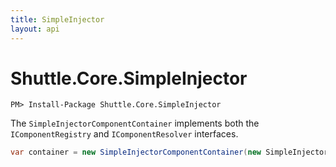 ```yaml
---
title: SimpleInjector
layout: api
---
```

# Shuttle.Core.SimpleInjector

```
PM> Install-Package Shuttle.Core.SimpleInjector
```

The `SimpleInjectorComponentContainer` implements both the `IComponentRegistry` and `IComponentResolver` interfaces.  

``` c#
var container = new SimpleInjectorComponentContainer(new SimpleInjector.Container());
```

